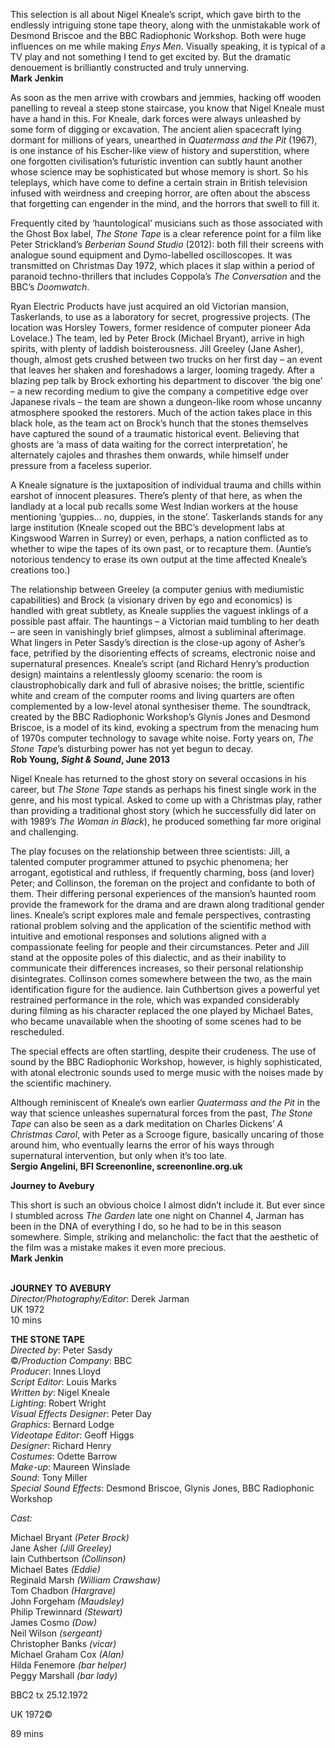

This selection is all about Nigel Kneale’s script, which gave birth to the endlessly intriguing stone tape theory, along with the unmistakable work of Desmond Briscoe and the BBC Radiophonic Workshop. Both were huge influences on me while making _Enys Men_. Visually speaking, it is typical of a TV play and not something I tend to get excited by. But the dramatic denouement is brilliantly constructed and truly unnerving.  
**Mark Jenkin**

As soon as the men arrive with crowbars and jemmies, hacking off wooden panelling to reveal a steep stone staircase, you know that Nigel Kneale must have a hand in this. For Kneale, dark forces were always unleashed by some form of digging or excavation. The ancient alien spacecraft lying dormant for millions of years, unearthed in _Quatermass and the Pit_ (1967), is one instance of his Escher-like view of history and superstition, where one forgotten civilisation’s futuristic invention can subtly haunt another whose science may be sophisticated but whose memory is short. So his teleplays, which have come to define a certain strain in British television infused with weirdness and creeping horror, are often about the abscess that forgetting can engender in the mind, and the horrors that swell to fill it.

Frequently cited by ‘hauntological’ musicians such as those associated with the Ghost Box label, _The Stone Tape_ is a clear reference point for a film like Peter Strickland’s _Berberian Sound Studio_ (2012): both fill their screens with analogue sound equipment and Dymo-labelled oscilloscopes. It was transmitted on Christmas Day 1972, which places it slap within a period of paranoid techno-thrillers that includes Coppola’s _The Conversation_ and the BBC’s _Doomwatch_.

Ryan Electric Products have just acquired an old Victorian mansion, Taskerlands, to use as a laboratory for secret, progressive projects. (The location was Horsley Towers, former residence of computer pioneer Ada Lovelace.) The team, led by Peter Brock (Michael Bryant), arrive in high spirits, with plenty of laddish boisterousness. Jill Greeley (Jane Asher), though, almost gets crushed between two trucks on her first day – an event that leaves her shaken and foreshadows a larger, looming tragedy. After a blazing pep talk by Brock exhorting his department to discover ‘the big one’ – a new recording medium to give the company a competitive edge over Japanese rivals – the team are shown a dungeon-like room whose uncanny atmosphere spooked the restorers. Much of the action takes place in this black hole, as the team act on Brock’s hunch that the stones themselves have captured the sound of a traumatic historical event. Believing that ghosts are ‘a mass of data waiting for the correct interpretation’, he alternately cajoles and thrashes them onwards, while himself under pressure from a faceless superior.

A Kneale signature is the juxtaposition of individual trauma and chills within earshot of innocent pleasures. There’s plenty of that here, as when the landlady at a local pub recalls some West Indian workers at the house mentioning ‘guppies... no, duppies, in the stone’. Taskerlands stands for any large institution (Kneale scoped out the BBC’s development labs at Kingswood Warren in Surrey) or even, perhaps, a nation conflicted as to whether to wipe the tapes of its own past, or to recapture them. (Auntie’s notorious tendency to erase its own output at the time affected Kneale’s creations too.)

The relationship between Greeley (a computer genius with mediumistic capabilities) and Brock (a visionary driven by ego and economics) is handled with great subtlety, as Kneale supplies the vaguest inklings of a possible past affair. The hauntings – a Victorian maid tumbling to her death – are seen in vanishingly brief glimpses, almost a subliminal afterimage. What lingers in Peter Sasdy’s direction is the close-up agony of Asher’s face, petrified by the disorienting effects of screams, electronic noise and supernatural presences. Kneale’s script (and Richard Henry’s production design) maintains a relentlessly gloomy scenario: the room is claustrophobically dark and full of abrasive noises; the brittle, scientific white and cream of the computer rooms and living quarters are often complemented by a low-level atonal synthesiser theme. The soundtrack, created by the BBC Radiophonic Workshop’s Glynis Jones and Desmond Briscoe, is a model of its kind, evoking a spectrum from the menacing hum of 1970s computer technology to savage white noise. Forty years on, _The Stone Tape_’s disturbing power has not yet begun to decay.  
**Rob Young, _Sight & Sound_, June 2013**

Nigel Kneale has returned to the ghost story on several occasions in his career, but _The Stone Tape_ stands as perhaps his finest single work in the genre, and his most typical. Asked to come up with a Christmas play, rather than providing a traditional ghost story (which he successfully did later on with 1989’s _The Woman in Black_), he produced something far more original and challenging.

The play focuses on the relationship between three scientists: Jill, a talented computer programmer attuned to psychic phenomena; her arrogant, egotistical and ruthless, if frequently charming, boss (and lover) Peter; and Collinson, the foreman on the project and confidante to both of them. Their differing personal experiences of the mansion’s haunted room provide the framework for the drama and are drawn along traditional gender lines. Kneale’s script explores male and female perspectives, contrasting rational problem solving and the application of the scientific method with intuitive and emotional responses and solutions aligned with a compassionate feeling for people and their circumstances. Peter and Jill stand at the opposite poles of this dialectic, and as their inability to communicate their differences increases, so their personal relationship disintegrates. Collinson comes somewhere between the two, as the main identification figure for the audience. Iain Cuthbertson gives a powerful yet restrained performance in the role, which was expanded considerably during filming as his character replaced the one played by Michael Bates, who became unavailable when the shooting of some scenes had to  be rescheduled.

The special effects are often startling, despite their crudeness. The use of sound by the BBC Radiophonic Workshop, however, is highly sophisticated, with atonal electronic sounds used to merge music with the noises made by the scientific machinery.

Although reminiscent of Kneale’s own earlier _Quatermass and the Pit_ in the way that science unleashes supernatural forces from the past, _The Stone Tape_ can also be seen as a dark meditation on Charles Dickens’ _A Christmas Carol_, with Peter as a Scrooge figure, basically uncaring of those around him, who eventually learns the error of his ways through supernatural intervention, but only when it’s too late.  
**Sergio Angelini, BFI Screenonline, screenonline.org.uk**

**Journey to Avebury**

This short is such an obvious choice I almost didn’t include it. But ever since I stumbled across _The Garden_ late one night on Channel 4, Jarman has been in the DNA of everything I do, so he had to be in this season somewhere. Simple, striking and melancholic: the fact that the aesthetic of the film was a mistake makes it even more precious.  
**Mark Jenkin**
<br><br>

**JOURNEY TO AVEBURY**  
_Director/Photography/Editor_: Derek Jarman  
UK 1972  
10 mins

**THE STONE TAPE**  
_Directed by_: Peter Sasdy  
©_/Production Company_: BBC  
_Producer_: Innes Lloyd  
_Script Editor_: Louis Marks  
_Written by_: Nigel Kneale  
_Lighting_: Robert Wright  
_Visual Effects Designer_: Peter Day  
_Graphics_: Bernard Lodge  
_Videotape Editor_: Geoff Higgs  
_Designer_: Richard Henry  
_Costumes_: Odette Barrow  
_Make-up_: Maureen Winslade  
_Sound_: Tony Miller  
_Special Sound Effects_: Desmond Briscoe,  Glynis Jones, BBC Radiophonic Workshop

_Cast:_

Michael Bryant _(Peter Brock)_  
Jane Asher _(Jill Greeley)_  
Iain Cuthbertson _(Collinson)_  
Michael Bates _(Eddie)_  
Reginald Marsh _(William Crawshaw)_  
Tom Chadbon _(Hargrave)_  
John Forgeham _(Maudsley)_  
Philip Trewinnard _(Stewart)_  
James Cosmo _(Dow)_  
Neil Wilson _(sergeant)_  
Christopher Banks _(vicar)_  
Michael Graham Cox _(Alan)_  
Hilda Fenemore _(bar helper)_  
Peggy Marshall _(bar lady)_

BBC2 tx 25.12.1972

UK 1972©

89 mins
<!--stackedit_data:
eyJoaXN0b3J5IjpbMTgxNDU4MDU3Nl19
-->